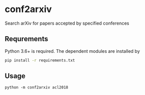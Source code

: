 conf2arxiv
==========

Search arXiv for papers accepted by specified conferences


## Requrements
Python 3.6+ is required.
The dependent modules are installed by
```sh
pip install -r requirements.txt
```

## Usage

```
python -m conf2arxiv acl2018
```
